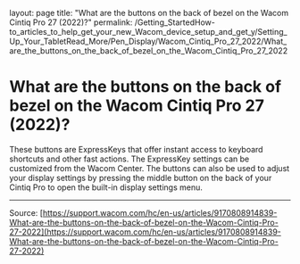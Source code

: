 layout: page
title: "What are the buttons on the back of bezel on the Wacom Cintiq Pro 27 (2022)?"
permalink: /Getting_StartedHow-to_articles_to_help_get_your_new_Wacom_device_setup_and_get_y/Setting_Up_Your_TabletRead_More/Pen_Display/Wacom_Cintiq_Pro_27_2022/What_are_the_buttons_on_the_back_of_bezel_on_the_Wacom_Cintiq_Pro_27_2022

# What are the buttons on the back of bezel on the Wacom Cintiq Pro 27 (2022)?

These buttons are ExpressKeys that offer instant access to keyboard shortcuts and other fast actions. The ExpressKey settings can be customized from the Wacom Center. The buttons can also be used to adjust your display settings by pressing the middle button on the back of your Cintiq Pro to open the built-in display settings menu.

---
Source: [https://support.wacom.com/hc/en-us/articles/9170808914839-What-are-the-buttons-on-the-back-of-bezel-on-the-Wacom-Cintiq-Pro-27-2022](https://support.wacom.com/hc/en-us/articles/9170808914839-What-are-the-buttons-on-the-back-of-bezel-on-the-Wacom-Cintiq-Pro-27-2022)
